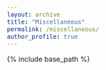 ```yaml
---
layout: archive
title: "Miscellaneous"
permalink: /miscellaneous/
author_profile: true
---
```


<style type="text/css"> body{ font-size: 12pt; } </style>

{% include base_path %}

<!-- Here you can find some interesting resources on deep learning and neural networks:

* [Machine learning, deep learning, and artificial intelligence easy-to-digest cheatsheets](https://stanford.edu/~shervine/teaching/){:target="_blank" rel="noopener"}
* [A very nice browser-based platform for training and visualizing deep networks](https://cs.stanford.edu/people/karpathy/convnetjs/){:target="_blank" rel="noopener"}
* [A neural network playground!](https://playground.tensorflow.org/){:target="_blank" rel="noopener"}
* [Visualizing and understanding what different layers in a CNN are learning!](http://yosinski.com/deepvis){:target="_blank" rel="noopener"}
* [A very nice and well-explained tutorial on Variational Auto-encoders (VAEs)!](https://towardsdatascience.com/intuitively-understanding-variational-autoencoders-1bfe67eb5daf){:target="_blank" rel="noopener"} + Take also a look at [this one](https://szhao.me/a-tutorial-on-mmd-variational-autoencoders/){:target="_blank" rel="noopener"}
* [Machine Learning Notebooks](https://github.com/ageron/handson-ml2){:target="_blank" rel="noopener"}
* [Blog posts on deep generative models](https://jmtomczak.github.io/blog.html){:target="_blank" rel="noopener"}
* [Convolution Visualizer](https://ezyang.github.io/convolution-visualizer/index.html){:target="_blank" rel="noopener"}

Here you can find miscellaneous interesting articles that I have come across on the web:

* [Bayesian inference for hiring!](https://triplebyte.com/blog/bayesian-inference-for-hiring-engineers){:target="_blank" rel="noopener"}
* [A very nice comparison of frequentist and Bayesian inference](https://ocw.mit.edu/courses/mathematics/18-05-introduction-to-probability-and-statistics-spring-2014/readings/MIT18_05S14_Reading20.pdf){:target="_blank" rel="noopener"} + [Explaining it via a fictional dialogue](https://www.quora.com/For-a-non-expert-what-is-the-difference-between-Bayesian-and-frequentist-approaches/answer/Jason-Eisner){:target="_blank" rel="noopener"}
* [A great blog post that explains backpropagation through computational graphs in a very simple way!](http://colah.github.io/posts/2015-08-Backprop/){:target="_blank" rel="noopener"}
* [For an introduction to the calculus of variations, see this nice post and the references therein](http://bjlkeng.github.io/posts/the-calculus-of-variations/){:target="_blank" rel="noopener"}
* [A nice book to learn Python for data science](https://jakevdp.github.io/PythonDataScienceHandbook/){:target="_blank" rel="noopener"} + Check [this post](https://www.linkedin.com/feed/update/activity:6448184477805084672/){:target="_blank" rel="noopener"} + [CS231 course](https://cs231n.github.io/python-numpy-tutorial/){:target="_blank" rel="noopener"}
* [Computational Statistics in Python](http://people.duke.edu/~ccc14/sta-663-2017/){:target="_blank" rel="noopener"}
* [Approximate inference in Bayesian Learning](http://www.mit.edu/~9.520/spring11/slides/class19_approxinf.pdf){:target="_blank" rel="noopener"}
* [Derivations for Linear Algebra and Optimization](https://sites.google.com/site/msaadeghii23/general_notes_Derivations%20for%20Linear%20Algebra%20and%20Optimization.pdf?attredirects=0&d=1){:target="_blank" rel="noopener"}
* [A nice blog post on Markov Chain Monte Carlo techniques](http://arogozhnikov.github.io/2016/12/19/markov_chain_monte_carlo.html){:target="_blank" rel="noopener"}
* An interesting and well-written overview paper about non-convex optimization for low-rank matrix factorization: [Nonconvex Optimization Meets Low-Rank Matrix Factorization: An Overview](https://ieeexplore.ieee.org/document/8811622){:target="_blank" rel="noopener"}
* [A very nice document on optimization for machine learning](https://mathematical-tours.github.io/book-sources/optim-ml/OptimML.pdf){:target="_blank" rel="noopener"}

Different strategies for approximating intractable normalizing constants, and KL divergence between a Gaussian and a non-Gaussian distribution:
* [Gaussian Kullback-Leibler Approximate Inference](http://www.jmlr.org/papers/volume14/challis13a/challis13a.pdf){:target="_blank" rel="noopener"}
* [Approximating the Kullback Leibler Divergence Between Gaussian Mixture Models](https://ieeexplore.ieee.org/document/4218101){:target="_blank" rel="noopener"}
* [Non-Gaussian likelihoods for Gaussian Processes](http://gpss.cc/gpss15/talks/gpss_non_gaussian-2.pdf){:target="_blank" rel="noopener"}
* [Approximating the KL divergence between two densities using gamma-divergence](https://www.researchgate.net/publication/339663864_On_estimating_the_Kullback-Leibler_divergence_between_two_densities_with_computationally_intractable_normalization_factors){:target="_blank" rel="noopener"}

Some useful books:

* [Information Theory, Inference and Learning Algorithms](http://www.inference.org.uk/itila/book.html){:target="_blank" rel="noopener"} (by D. MacKay)
* [Introduction to Applied Linear Algebra](https://web.stanford.edu/~boyd/vmls/vmls.pdf){:target="_blank" rel="noopener"} (by S. Boyd and L. Vandenberghe)
* [The Matrix Cookbook](https://www.math.uwaterloo.ca/~hwolkowi/matrixcookbook.pdf){:target="_blank" rel="noopener"} (a must-have handbook!)

Some helpful notes:

* [You and Your Research](https://www.youtube.com/watch?v=a1zDuOPkMSw){:target="_blank" rel="noopener"} + [A stroke of genius](https://www.cs.utexas.edu/users/dahlin/bookshelf/hamming.html){:target="_blank" rel="noopener"}

* [How to write the introduction for a research paper](https://sites.google.com/site/msaadeghii23/How%20to%20write%20the%20introduction.pdf?attredirects=0&d=1){:target="_blank" rel="noopener"} (by Kate Saenko)

* [Coding Interview University](https://github.com/jwasham/coding-interview-university){:target="_blank" rel="noopener"} -->
